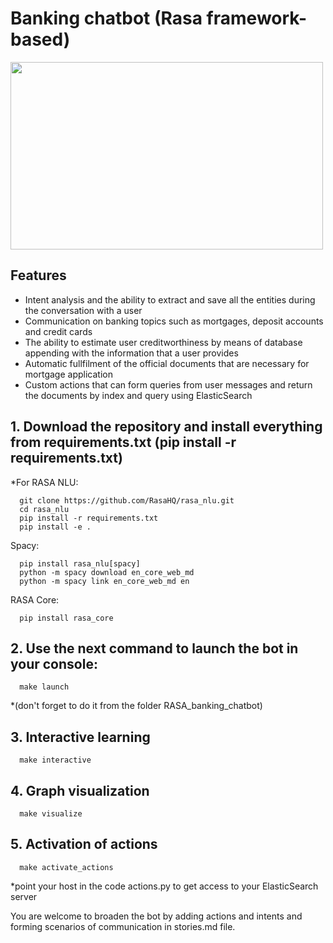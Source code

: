 # Banking chatbot (Rasa framework-based)

 <img src="http://www.netalogue.com/wp-content/uploads/2017/03/chatbot.png" width="500" height="300">

## Features
- Intent analysis and the ability to extract and save all the entities during the conversation with a user
- Communication on banking topics such as mortgages, deposit accounts and credit cards
- The ability to estimate user creditworthiness by means of database appending with the information that a user provides
- Automatic fullfilment of the official documents that are necessary for mortgage application
- Custom actions that can form queries from user messages and return the documents by index and query using ElasticSearch

## 1. Download the repository and install everything from requirements.txt (pip install -r requirements.txt)
*For RASA NLU:

      git clone https://github.com/RasaHQ/rasa_nlu.git
      cd rasa_nlu
      pip install -r requirements.txt
      pip install -e .
      
Spacy:

      pip install rasa_nlu[spacy]
      python -m spacy download en_core_web_md
      python -m spacy link en_core_web_md en
      
RASA Core:

      pip install rasa_core
    
## 2. Use the next command to launch the bot in your console:
      make launch 
*(don't forget to do it from the folder RASA_banking_chatbot)
## 3. Interactive learning
      make interactive
## 4. Graph visualization
      make visualize
## 5. Activation of actions
      make activate_actions

*point your host in the code actions.py to get access to your ElasticSearch server

You are welcome to broaden the bot by adding actions and intents and forming scenarios of communication in stories.md file.

